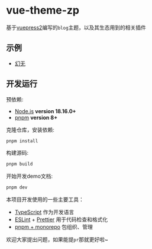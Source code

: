 # vue-theme-zp

基于[vuepress2](https://v2.vuepress.vuejs.org/zh/)编写的`blog`主题，以及其生态用到的相关插件

## 示例 

- [幻无](https://zhaopanpan.com)  

## 开发运行

预依赖:

- [Node.js](http://nodejs.org) **version 18.16.0+**
- [pnpm](https://pnpm.io/) **version 8+**

克隆仓库，安装依赖:

```bash
pnpm install
```

构建源码:

```bash
pnpm build
```

开始开发demo文档:

```bash
pnpm dev
```

本项目开发使用的一些主要工具：


- [TypeScript](https://www.typescriptlang.org/) 作为开发语言
- [ESLint](https://eslint.org/) + [Prettier](https://prettier.io/) 用于代码检查和格式化
- [pnpm + monorepo](https://pnpm.io/zh) 包组织、管理

欢迎大家提出问题，如果能提`pr`那就更好啦~
